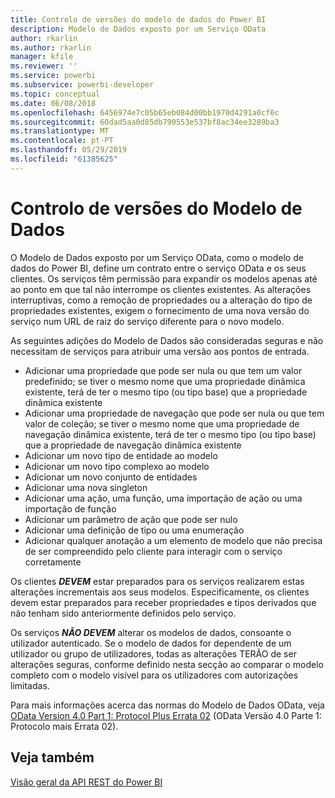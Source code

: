 ```yaml
---
title: Controlo de versões do modelo de dados do Power BI
description: Modelo de Dados exposto por um Serviço OData
author: rkarlin
ms.author: rkarlin
manager: kfile
ms.reviewer: ''
ms.service: powerbi
ms.subservice: powerbi-developer
ms.topic: conceptual
ms.date: 06/08/2018
ms.openlocfilehash: 6456974e7c05b65eb084d00bb1970d4291a0cf0c
ms.sourcegitcommit: 60dad5aa0d85db790553e537bf8ac34ee3289ba3
ms.translationtype: MT
ms.contentlocale: pt-PT
ms.lasthandoff: 05/29/2019
ms.locfileid: "61385625"
---
```

# <a name="data-model-versioning"></a>Controlo de versões do Modelo de Dados

O Modelo de Dados exposto por um Serviço OData, como o modelo de dados do Power BI, define um contrato entre o serviço OData e os seus clientes. Os serviços têm permissão para expandir os modelos apenas até ao ponto em que tal não interrompe os clientes existentes. As alterações interruptivas, como a remoção de propriedades ou a alteração do tipo de propriedades existentes, exigem o fornecimento de uma nova versão do serviço num URL de raiz do serviço diferente para o novo modelo.  
  
As seguintes adições do Modelo de Dados são consideradas seguras e não necessitam de serviços para atribuir uma versão aos pontos de entrada.  
  
* Adicionar uma propriedade que pode ser nula ou que tem um valor predefinido; se tiver o mesmo nome que uma propriedade dinâmica existente, terá de ter o mesmo tipo (ou tipo base) que a propriedade dinâmica existente  
* Adicionar uma propriedade de navegação que pode ser nula ou que tem valor de coleção; se tiver o mesmo nome que uma propriedade de navegação dinâmica existente, terá de ter o mesmo tipo (ou tipo base) que a propriedade de navegação dinâmica existente  
* Adicionar um novo tipo de entidade ao modelo  
* Adicionar um novo tipo complexo ao modelo  
* Adicionar um novo conjunto de entidades  
* Adicionar uma nova singleton  
* Adicionar uma ação, uma função, uma importação de ação ou uma importação de função
* Adicionar um parâmetro de ação que pode ser nulo  
* Adicionar uma definição de tipo ou uma enumeração  
* Adicionar qualquer anotação a um elemento de modelo que não precisa de ser compreendido pelo cliente para interagir com o serviço corretamente  
  
Os clientes ***DEVEM*** estar preparados para os serviços realizarem estas alterações incrementais aos seus modelos. Especificamente, os clientes devem estar preparados para receber propriedades e tipos derivados que não tenham sido anteriormente definidos pelo serviço.  
  
Os serviços ***NÃO DEVEM*** alterar os modelos de dados, consoante o utilizador autenticado. Se o modelo de dados for dependente de um utilizador ou grupo de utilizadores, todas as alterações TERÃO de ser alterações seguras, conforme definido nesta secção ao comparar o modelo completo com o modelo visível para os utilizadores com autorizações limitadas.  
  
Para mais informações acerca das normas do Modelo de Dados OData, veja [OData Version 4.0 Part 1: Protocol Plus Errata 02](http://docs.oasis-open.org/odata/odata/v4.0/odata-v4.0-part1-protocol.html) (OData Versão 4.0 Parte 1: Protocolo mais Errata 02).  
  
## <a name="see-also"></a>Veja também
[Visão geral da API REST do Power BI](https://docs.microsoft.com/rest/api/power-bi/)  